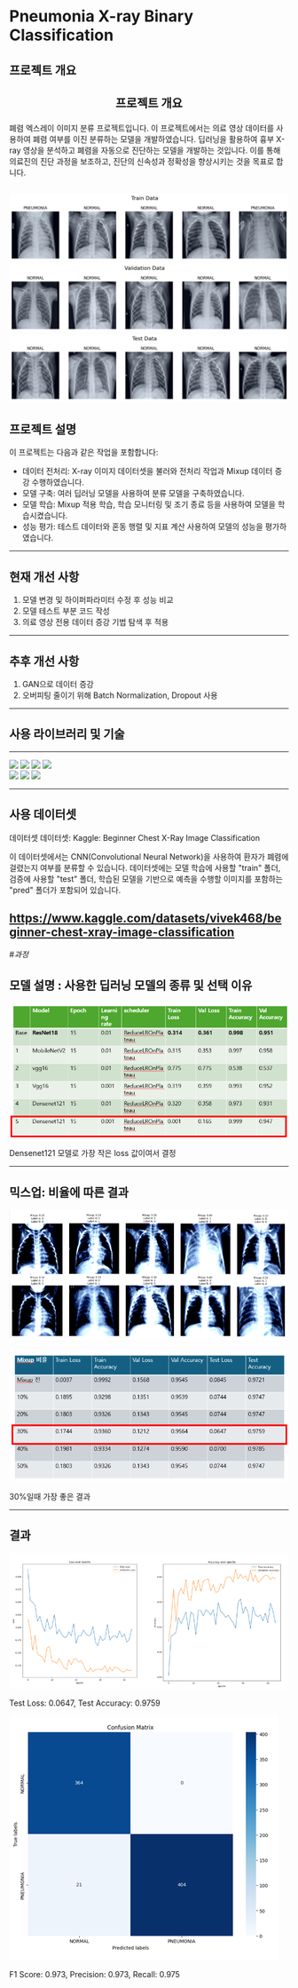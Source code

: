 # Pneumonia X-ray Binary Classification

## 프로젝트 개요

## <p align="center">프로젝트 개요</p>

폐렴 엑스레이 이미지 분류 프로젝트입니다. 이 프로젝트에서는 의료 영상 데이터를 사용하여 폐렴 여부를 이진 분류하는 모델을 개발하였습니다. 딥러닝을 활용하여 흉부 X-ray 영상을 분석하고 폐렴을 자동으로 진단하는 모델을 개발하는 것입니다. 이를 통해 의료진의 진단 과정을 보조하고, 진단의 신속성과 정확성을 향상시키는 것을 목표로 합니다.

![폐렴 시각화](image1.png)
![폐렴 시각화](image2.png)
![폐렴 시각화](image3.png)
---

## 프로젝트 설명
이 프로젝트는 다음과 같은 작업을 포함합니다:
- 데이터 전처리: X-ray 이미지 데이터셋을 불러와 전처리 작업과 Mixup 데이터 증강 수행하였습니다.
- 모델 구축: 여러 딥러닝 모델을 사용하여 분류 모델을 구축하였습니다.
- 모델 학습: Mixup 적용 학습, 학습 모니터링 및 조기 종료 등을 사용하여 모델을 학습시켰습니다.
- 성능 평가: 테스트 데이터와 혼동 행렬 및 지표 계산 사용하여 모델의 성능을 평가하였습니다.

---

## 현재 개선 사항
1. 모델 변경 및 하이퍼파라미터 수정 후 성능 비교
2. 모델 테스트 부분 코드 작성
3. 의료 영상 전용 데이터 증강 기법 탐색 후 적용

---

## 추후 개선 사항
1. GAN으로 데이터 증강
2. 오버피팅 줄이기 위해 Batch Normalization, Dropout 사용

---

## 사용 라이브러리 및 기술
---
<img src="https://img.shields.io/badge/python-3776AB?style=for-the-badge&logo=python&logoColor=white"> <img src="https://img.shields.io/badge/pytorch-EE4C2C?style=for-the-badge&logo=pytorch&logoColor=white"> <img src="https://img.shields.io/badge/numpy-013243?style=for-the-badge&logo=numpy&logoColor=white">  <img src="https://img.shields.io/badge/pandas-150458?style=for-the-badge&logo=pandas&logoColor=white">  
<img src="https://img.shields.io/badge/matplotlib-FF0000?style=for-the-badge&logo=matplotlib&logoColor=white">
<img src="https://img.shields.io/badge/seaborn-3776AB?style=for-the-badge&logo=seaborn&logoColor=white">
<img src="https://img.shields.io/badge/scikit--learn-F7931E?style=for-the-badge&logo=scikit-learn&logoColor=white">

---


## 사용 데이터셋
데이터셋
데이터셋: Kaggle: Beginner Chest X-Ray Image Classification

이 데이터셋에서는 CNN(Convolutional Neural Network)을 사용하여 환자가 폐렴에 걸렸는지 여부를 분류할 수 있습니다. 데이터셋에는 모델 학습에 사용할 "train" 폴더, 검증에 사용할 "test" 폴더, 학습된 모델을 기반으로 예측을 수행할 이미지를 포함하는 "pred" 폴더가 포함되어 있습니다.

https://www.kaggle.com/datasets/vivek468/beginner-chest-xray-image-classification
---
#*과정*

## 모델 설명 : 사용한 딥러닝 모델의 종류 및 선택 이유
![ablationstudy](chart1.png)

Densenet121 모델로 가장 작은 loss 값이여서 결정

---
## 믹스업: 비율에 따른 결과
![mixup](image4.png)

![ablationstudy](chart2.png)

30%일때 가장 좋은 결과

---

## 결과
![result](chart3.png)

Test Loss: 0.0647, Test Accuracy: 0.9759

![result](chart4.png)

F1 Score: 0.973, Precision: 0.973, Recall: 0.975
